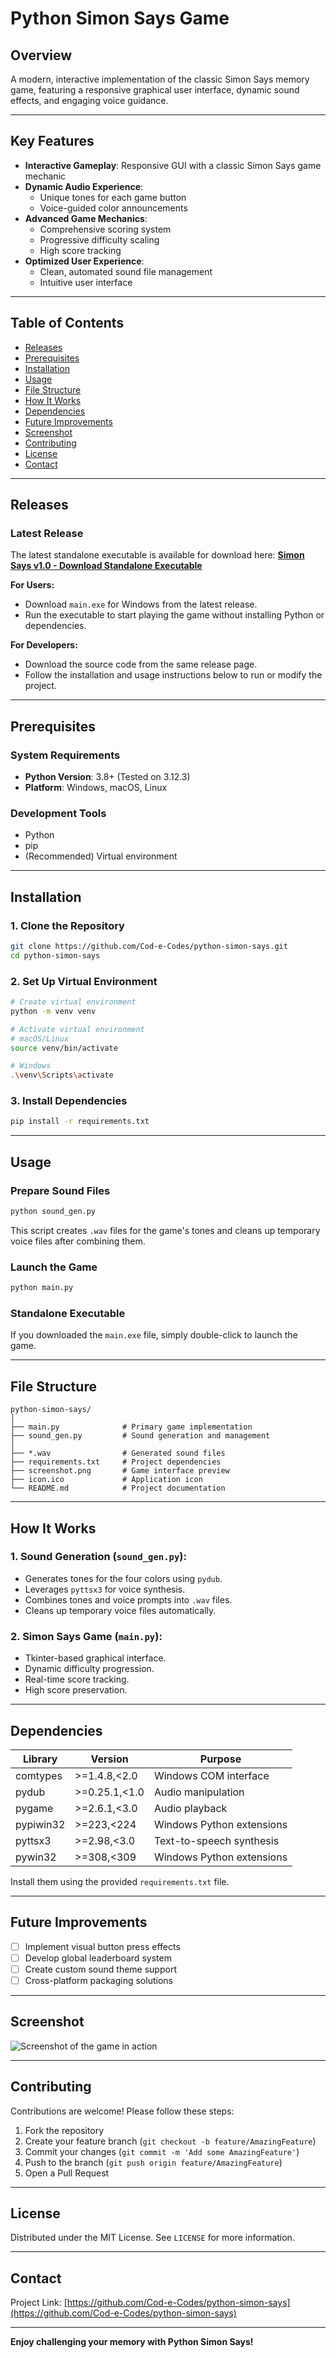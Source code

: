 # Python Simon Says Game

## Overview

A modern, interactive implementation of the classic Simon Says memory game, featuring a responsive graphical user interface, dynamic sound effects, and engaging voice guidance.

---

## Key Features

- **Interactive Gameplay**: Responsive GUI with a classic Simon Says game mechanic
- **Dynamic Audio Experience**:
  - Unique tones for each game button
  - Voice-guided color announcements
- **Advanced Game Mechanics**:
  - Comprehensive scoring system
  - Progressive difficulty scaling
  - High score tracking
- **Optimized User Experience**:
  - Clean, automated sound file management
  - Intuitive user interface

---

## Table of Contents
- [Releases](#releases)
- [Prerequisites](#prerequisites)
- [Installation](#installation)
- [Usage](#usage)
- [File Structure](#file-structure)
- [How It Works](#how-it-works)
- [Dependencies](#dependencies)
- [Future Improvements](#future-improvements)
- [Screenshot](#screenshot)
- [Contributing](#contributing)
- [License](#license)
- [Contact](#contact)

---

## Releases

### Latest Release

The latest standalone executable is available for download here:
[**Simon Says v1.0 - Download Standalone Executable**](https://github.com/Cod-e-Codes/python-simon-says/releases/tag/v1.0)

**For Users:**
- Download `main.exe` for Windows from the latest release.
- Run the executable to start playing the game without installing Python or dependencies.

**For Developers:**
- Download the source code from the same release page.
- Follow the installation and usage instructions below to run or modify the project.

---

## Prerequisites

### System Requirements

- **Python Version**: 3.8+ (Tested on 3.12.3)
- **Platform**: Windows, macOS, Linux

### Development Tools

- Python
- pip
- (Recommended) Virtual environment

---

## Installation

### 1. Clone the Repository

```bash
git clone https://github.com/Cod-e-Codes/python-simon-says.git
cd python-simon-says
```

### 2. Set Up Virtual Environment

```bash
# Create virtual environment
python -m venv venv

# Activate virtual environment
# macOS/Linux
source venv/bin/activate

# Windows
.\venv\Scripts\activate
```

### 3. Install Dependencies

```bash
pip install -r requirements.txt
```

---

## Usage

### Prepare Sound Files

```bash
python sound_gen.py
```

This script creates `.wav` files for the game's tones and cleans up temporary voice files after combining them.

### Launch the Game

```bash
python main.py
```

### Standalone Executable

If you downloaded the `main.exe` file, simply double-click to launch the game.

---

## File Structure

```plaintext
python-simon-says/
│
├── main.py              # Primary game implementation
├── sound_gen.py         # Sound generation and management
│
├── *.wav                # Generated sound files
├── requirements.txt     # Project dependencies
├── screenshot.png       # Game interface preview
├── icon.ico             # Application icon
└── README.md            # Project documentation
```

---

## How It Works

### 1. **Sound Generation** (`sound_gen.py`):
- Generates tones for the four colors using `pydub`.
- Leverages `pyttsx3` for voice synthesis.
- Combines tones and voice prompts into `.wav` files.
- Cleans up temporary voice files automatically.

### 2. **Simon Says Game** (`main.py`):
- Tkinter-based graphical interface.
- Dynamic difficulty progression.
- Real-time score tracking.
- High score preservation.

---

## Dependencies

| Library       | Version       | Purpose                        |
|---------------|---------------|--------------------------------|
| comtypes      | >=1.4.8,<2.0  | Windows COM interface          |
| pydub         | >=0.25.1,<1.0 | Audio manipulation             |
| pygame        | >=2.6.1,<3.0  | Audio playback                 |
| pypiwin32     | >=223,<224    | Windows Python extensions      |
| pyttsx3       | >=2.98,<3.0   | Text-to-speech synthesis       |
| pywin32       | >=308,<309    | Windows Python extensions      |

Install them using the provided `requirements.txt` file.

---

## Future Improvements

- [ ] Implement visual button press effects
- [ ] Develop global leaderboard system
- [ ] Create custom sound theme support
- [ ] Cross-platform packaging solutions

---

## Screenshot

![Screenshot of the game in action](screenshot.png)

---

## Contributing

Contributions are welcome! Please follow these steps:

1. Fork the repository
2. Create your feature branch (`git checkout -b feature/AmazingFeature`)
3. Commit your changes (`git commit -m 'Add some AmazingFeature'`)
4. Push to the branch (`git push origin feature/AmazingFeature`)
5. Open a Pull Request

---

## License

Distributed under the MIT License. See `LICENSE` for more information.

---

## Contact

Project Link: [https://github.com/Cod-e-Codes/python-simon-says](https://github.com/Cod-e-Codes/python-simon-says)

---

**Enjoy challenging your memory with Python Simon Says!**

